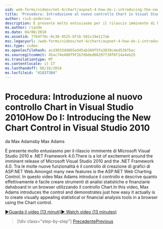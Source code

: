 ```yaml
---
uid: web-forms/videos/net-4/chart/aspnet-4-how-do-i-introducing-the-new-chart-control-in-visual-studio-2010
title: 'Procedura: Introduzione al nuovo controllo Chart in Visual Studio 2010 | Microsoft Docs'
author: rick-anderson
description: È presente molto entusiasmo per il rilascio imminente di Microsoft Visual Studio 2010 e .NET Framework 4.0. Tra le molte nuove funzionalità è ASP.NET...
ms.author: riande
ms.date: 04/08/2010
ms.assetid: 77b9f76c-0c38-4525-bf1b-581c19e127ab
msc.legacyurl: /web-forms/videos/net-4/chart/aspnet-4-how-do-i-introducing-the-new-chart-control-in-visual-studio-2010
msc.type: video
ms.openlocfilehash: acd3033d4865ed45ab369f5fa3839c4ed536f6ac
ms.sourcegitcommit: 45ac74e400f9f2b7dbded66297730f6f14a4eb25
ms.translationtype: MT
ms.contentlocale: it-IT
ms.lasthandoff: 08/16/2018
ms.locfileid: "41837384"
---
```

<a name="how-do-i-introducing-the-new-chart-control-in-visual-studio-2010"></a><span data-ttu-id="7319d-104">Procedura: Introduzione al nuovo controllo Chart in Visual Studio 2010</span><span class="sxs-lookup"><span data-stu-id="7319d-104">How Do I: Introducing the New Chart Control in Visual Studio 2010</span></span>
====================
<span data-ttu-id="7319d-105">da Max Adams</span><span class="sxs-lookup"><span data-stu-id="7319d-105">by Max Adams</span></span>

<span data-ttu-id="7319d-106">È presente molto entusiasmo per il rilascio imminente di Microsoft Visual Studio 2010 e .NET Framework 4.0.</span><span class="sxs-lookup"><span data-stu-id="7319d-106">There is a lot of excitement around the imminent release of Microsoft Visual Studio 2010 and the .NET Framework 4.0.</span></span> <span data-ttu-id="7319d-107">Tra le molte nuove funzionalità è il controllo di creazione di grafici di ASP.NET Web.</span><span class="sxs-lookup"><span data-stu-id="7319d-107">Amongst many new features is the ASP.NET Web Charting Control.</span></span> <span data-ttu-id="7319d-108">In questo video Max Adams introduce il controllo e descrive quanto effettivamente è facile creare strumenti di analisi statistiche e finanziarie dahsboard in un browser utilizzando il controllo Chart.</span><span class="sxs-lookup"><span data-stu-id="7319d-108">In this video, Max Adams introduces the control and demonstrates just how easy it actually is to create visually appealing statistical or financial analysis tools in a browser using the Chart control.</span></span>

[<span data-ttu-id="7319d-109">&#9654;Guarda il video (13 minuti)</span><span class="sxs-lookup"><span data-stu-id="7319d-109">&#9654; Watch video (13 minutes)</span></span>](https://channel9.msdn.com/Blogs/ASP-NET-Site-Videos/aspnet-4-how-do-i-introducing-the-new-chart-control-in-visual-studio-2010)

> [!div class="step-by-step"]
> [<span data-ttu-id="7319d-110">Precedente</span><span class="sxs-lookup"><span data-stu-id="7319d-110">Previous</span></span>](aspnet-4-quick-hit-chart-control.md)
